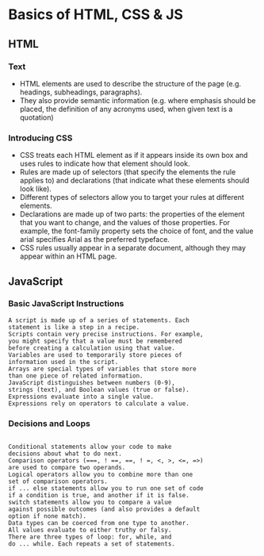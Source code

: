 

# Basics of HTML, CSS & JS

## HTML

### Text

* HTML elements are used to describe the structure of 
the page (e.g. headings, subheadings, paragraphs).
* They also provide semantic information (e.g. where 
emphasis should be placed, the definition of any 
acronyms used, when given text is a quotation)

### Introducing CSS
>
- CSS treats each HTML element as if it appears inside 
its own box and uses rules to indicate how that 
element should look.
- Rules are made up of selectors (that specify the 
elements the rule applies to) and declarations (that 
indicate what these elements should look like).
- Different types of selectors allow you to target your 
rules at different elements.
- Declarations are made up of two parts: the properties 
of the element that you want to change, and the values 
of those properties. For example, the font-family 
property sets the choice of font, and the value arial 
specifies Arial as the preferred typeface.
- CSS rules usually appear in a separate document, 
although they may appear within an HTML page.
>

## JavaScript 

### Basic JavaScript Instructions

```
A script is made up of a series of statements. Each 
statement is like a step in a recipe. 
Scripts contain very precise instructions. For example, 
you might specify that a value must be remembered 
before creating a calculation using that value. 
Variables are used to temporarily store pieces of 
information used in the script. 
Arrays are special types of variables that store more 
than one piece of related information. 
JavaScript distinguishes between numbers (0-9), 
strings (text), and Boolean values (true or false). 
Expressions evaluate into a single value. 
Expressions rely on operators to calculate a value.

```


### Decisions and Loops

``` 

Conditional statements allow your code to make 
decisions about what to do next. 
Comparison operators (===, ! ==, ==, ! =, <, >, <=, =>) 
are used to compare two operands. 
Logical operators allow you to combine more than one 
set of comparison operators. 
if ... else statements allow you to run one set of code 
if a condition is true, and another if it is false. 
switch statements allow you to compare a value 
against possible outcomes (and also provides a default 
option if none match). 
Data types can be coerced from one type to another. 
All values evaluate to either truthy or falsy. 
There are three types of loop: for, while, and 
do ... while. Each repeats a set of statements.

```
